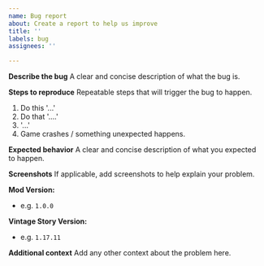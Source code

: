 ```yaml
---
name: Bug report
about: Create a report to help us improve
title: ''
labels: bug
assignees: ''

---
```


**Describe the bug**
A clear and concise description of what the bug is.

**Steps to reproduce**
Repeatable steps that will trigger the bug to happen.
1. Do this '...'
2. Do that '....'
3. '...'
4. Game crashes / something unexpected happens.

**Expected behavior**
A clear and concise description of what you expected to happen.

**Screenshots**
If applicable, add screenshots to help explain your problem.

**Mod Version:**
 - e.g. `1.0.0`

**Vintage Story Version:**
 - e.g. `1.17.11`

**Additional context**
Add any other context about the problem here.
